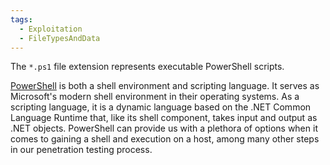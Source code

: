```yaml
---
tags:
  - Exploitation
  - FileTypesAndData
---
```

The `*.ps1` file extension represents executable PowerShell scripts.

[PowerShell](https://docs.microsoft.com/en-us/powershell/scripting/overview?view=powershell-7.1) is both a shell environment and scripting language. It serves as Microsoft's modern shell environment in their operating systems. As a scripting language, it is a dynamic language based on the .NET Common Language Runtime that, like its shell component, takes input and output as .NET objects. PowerShell can provide us with a plethora of options when it comes to gaining a shell and execution on a host, among many other steps in our penetration testing process.

